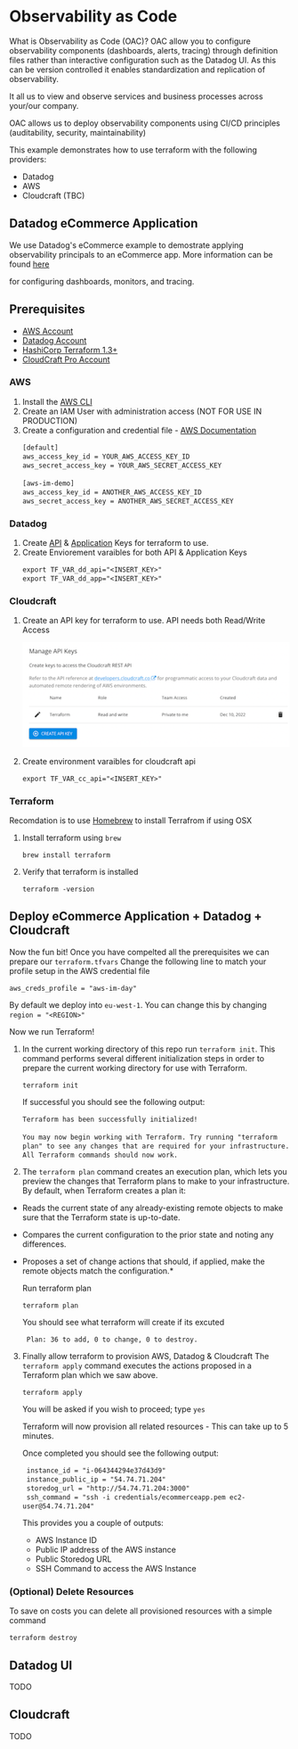 # Observability as Code
What is Observability as Code (OAC)? 
OAC allow you to configure observability components (dashboards, alerts, tracing) through definition files rather than interactive configuration such as the Datadog UI. As this can be version controlled it enables standardization and replication of observability.

It all us to view and observe services and business processes across your/our company.

OAC allows us to deploy observability components using CI/CD principles (auditability, security, maintainability)

This example demonstrates how to use terraform with the following providers:
* Datadog
* AWS
* Cloudcraft (TBC) 

## Datadog eCommerce Application

We use Datadog's eCommerce example to demostrate applying observability principals to an eCommerce app.
More information can be found [here](https://github.com/datadog/ecommerce-workshop)

for configuring dashboards, monitors, and tracing.

## Prerequisites

* [AWS Account](https://aws.amazon.com/free/)
* [Datadog Account](https://app.datadoghq.com/signup)
* [HashiCorp Terraform 1.3+](https://www.terraform.io/downloads.html)
* [CloudCraft Pro Account](https://cloudcraft.co/)

### AWS

1. Install the [AWS CLI](https://docs.aws.amazon.com/cli/latest/userguide/getting-started-install.html)
2. Create an IAM User with administration access (NOT FOR USE IN PRODUCTION)
3. Create a configuration and credential file - [AWS Documentation](https://docs.aws.amazon.com/cli/latest/userguide/cli-configure-files.html)
    ```shell
    [default]
    aws_access_key_id = YOUR_AWS_ACCESS_KEY_ID
    aws_secret_access_key = YOUR_AWS_SECRET_ACCESS_KEY

    [aws-im-demo]
    aws_access_key_id = ANOTHER_AWS_ACCESS_KEY_ID
    aws_secret_access_key = ANOTHER_AWS_SECRET_ACCESS_KEY
    ```

### Datadog

1. Create [API](https://app.datadoghq.com/organization-settings/api-keys) & [Application](https://app.datadoghq.com/organization-settings/application-keys) Keys for terraform to use.
2. Create Enviorement varaibles for both API & Application Keys
    ```shell
    export TF_VAR_dd_api="<INSERT_KEY>"
    export TF_VAR_dd_app="<INSERT_KEY>"
    ```

### Cloudcraft
1. Create an API key for terraform to use. API needs both Read/Write Access

    ![Screenshot](./images/cloudcraft_api.png)

2.  Create environment varaibles for cloudcraft api
    ```shell
    export TF_VAR_cc_api="<INSERT_KEY>"

### Terraform
Recomdation is to use [Homebrew](https://brew.sh/) to install Terrafrom if using OSX
1. Install terraform using `brew`
   ```shell
   brew install terraform
    ```
2.  Verify that terraform is installed
    ```shell
    terraform -version
    ```

## Deploy eCommerce Application + Datadog + Cloudcraft
Now the fun bit! Once you have compelted all the prerequisites we can prepare our `terraform.tfvars`
Change the following line to match your profile setup in the AWS credential file 
```shell
aws_creds_profile = "aws-im-day"
```
By default we deploy into `eu-west-1`. You can change this by changing `region = "<REGION>"`

Now we run Terraform! 
1. In the current working directory of this repo run `terraform init`. This command performs several different initialization steps in order to prepare the current working directory for use with Terraform.
    ```shell
    terraform init
    ```
    If successful you should see the following output:
    ```shell
    Terraform has been successfully initialized!

    You may now begin working with Terraform. Try running "terraform plan" to see any changes that are required for your infrastructure. All Terraform commands should now work.
    ```
2.  The `terraform plan` command creates an execution plan, which lets you preview the changes that Terraform plans to make to your infrastructure. By default, when Terraform creates a plan it:

* Reads the current state of any already-existing remote objects to make sure that the Terraform state is up-to-date.
* Compares the current configuration to the prior state and noting any differences.
* Proposes a set of change actions that should, if applied, make the remote objects match the configuration.*

    Run terraform plan
    ```shell
    terraform plan
    ```
   You should see what terraform will create if its excuted
   ```shell
    Plan: 36 to add, 0 to change, 0 to destroy.
   ``` 
3. Finally allow terraform to provision AWS, Datadog & Cloudcraft
   The `terraform apply` command executes the actions proposed in a Terraform plan which we saw above.
   ```shell
   terraform apply
   ```
   You will be asked if you wish to proceed; type `yes`

   Terraform will now provision all related resources - This can take up to 5 minutes. 

   Once completed you should see the following output:
   ```shell
    instance_id = "i-064344294e37d43d9"
    instance_public_ip = "54.74.71.204"
    storedog_url = "http://54.74.71.204:3000"
    ssh_command = "ssh -i credentials/ecommerceapp.pem ec2-user@54.74.71.204"
    ```
    This provides you a couple of outputs:
    * AWS Instance ID
    * Public IP address of the AWS instance
    * Public Storedog URL
    * SSH Command to access the AWS Instance 


### (Optional) Delete Resources
To save on costs you can delete all provisioned resources with a simple command
```shell
terraform destroy
```

## Datadog UI
TODO

## Cloudcraft
TODO